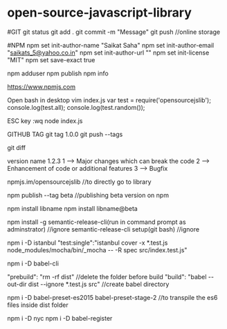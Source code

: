 # open-source-javascript-library

#GIT
git status
git add .
git commit -m "Message"
git push //online storage


#NPM
npm set init-author-name "Saikat Saha"
npm set init-author-email "saikats_5@yahoo.co.in"
npm set init-author-url ""
npm set init-license "MIT"
npm set save-exact true

npm adduser
npm publish
npm info

https://www.npmjs.com


Open bash in desktop
vim index.js
var test = require('opensourcejslib');
console.log(test.all);
console.log(test.random());

ESC key
:wq
node index.js

GITHUB TAG
git tag 1.0.0
git push --tags

git diff

version name 1.2.3
1 --> Major changes which can break the code
2 --> Enhancement of code or additional features
3 --> Bugfix

npmjs.im/opensourcejslib //to directly go to library

npm publish --tag beta //publishing beta version on npm

npm install libname
npm install libname@beta

npm install -g semantic-release-cli(run in command prompt as adminstrator) //ignore
semantic-release-cli setup(git bash) //ignore

npm i -D istanbul
"test:single":"istanbul cover -x *.test.js node_modules/mocha/bin/_mocha -- -R spec src/index.test.js"

npm i -D babel-cli

"prebuild": "rm -rf dist" //delete the folder before build
"build": "babel --out-dir dist --ignore *.test.js src" //create babel directory

npm i -D babel-preset-es2015 babel-preset-stage-2 //to transpile the es6 files inside dist folder

npm i -D nyc
npm i -D babel-register

